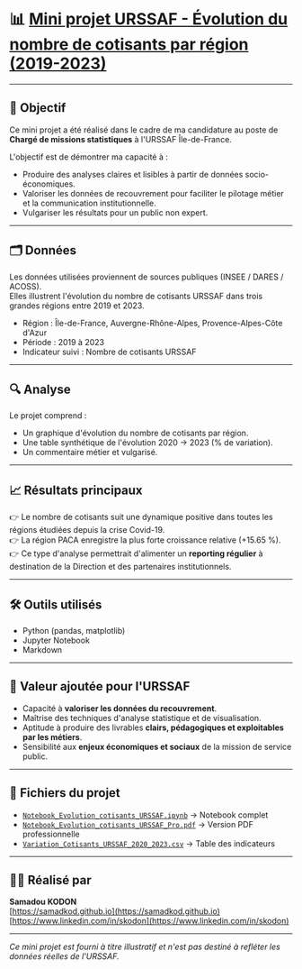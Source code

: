 # 📊 [Mini projet URSSAF - Évolution du nombre de cotisants par région (2019-2023)](https://github.com/Samadkod/Valorisation-des-donn-es-du-recouvrement-URSSAF/blob/main/Mini-Projet-Urssaf/Notebook_Evolution_cotisants_URSSAF.html)

---

## 🎯 Objectif

Ce mini projet a été réalisé dans le cadre de ma candidature au poste de **Chargé de missions statistiques** à l'URSSAF Île-de-France.

L'objectif est de démontrer ma capacité à :
- Produire des analyses claires et lisibles à partir de données socio-économiques.
- Valoriser les données de recouvrement pour faciliter le pilotage métier et la communication institutionnelle.
- Vulgariser les résultats pour un public non expert.

---

## 🗂️ Données

Les données utilisées proviennent de sources publiques (INSEE / DARES / ACOSS).  
Elles illustrent l'évolution du nombre de cotisants URSSAF dans trois grandes régions entre 2019 et 2023.

- Région : Île-de-France, Auvergne-Rhône-Alpes, Provence-Alpes-Côte d'Azur
- Période : 2019 à 2023
- Indicateur suivi : Nombre de cotisants URSSAF

---

## 🔍 Analyse

Le projet comprend :
- Un graphique d'évolution du nombre de cotisants par région.
- Une table synthétique de l'évolution 2020 → 2023 (% de variation).
- Un commentaire métier et vulgarisé.

---

## 📈 Résultats principaux

👉 Le nombre de cotisants suit une dynamique positive dans toutes les régions étudiées depuis la crise Covid-19.  
👉 La région PACA enregistre la plus forte croissance relative (+15.65 %).  
👉 Ce type d'analyse permettrait d'alimenter un **reporting régulier** à destination de la Direction et des partenaires institutionnels.

---

## 🛠️ Outils utilisés

- Python (pandas, matplotlib)
- Jupyter Notebook
- Markdown

---

## 🚀 Valeur ajoutée pour l'URSSAF

- Capacité à **valoriser les données du recouvrement**.
- Maîtrise des techniques d'analyse statistique et de visualisation.
- Aptitude à produire des livrables **clairs, pédagogiques et exploitables par les métiers**.
- Sensibilité aux **enjeux économiques et sociaux** de la mission de service public.

---

## 📄 Fichiers du projet

- [`Notebook_Evolution_cotisants_URSSAF.ipynb`](https://github.com/Samadkod/Valorisation-des-donn-es-du-recouvrement-URSSAF/tree/main/Mini-Projet-Urssaf/Notebook_Evolution_cotisants_URSSAF.ipynb) → Notebook complet
- [`Notebook_Evolution_cotisants_URSSAF_Pro.pdf`](https://github.com/Samadkod/Valorisation-des-donn-es-du-recouvrement-URSSAF/tree/main/Mini-Projet-Urssaf/Notebook_Evolution_cotisants_URSSAF_Pro.pdf) → Version PDF professionnelle
- [`Variation_Cotisants_URSSAF_2020_2023.csv`](https://github.com/Samadkod/Valorisation-des-donn-es-du-recouvrement-URSSAF/tree/main/Mini-Projet-Urssaf/Variation_Cotisants_URSSAF_2020_2023.csv) → Table des indicateurs

---

## 🧑‍💻 Réalisé par

**Samadou KODON**  
[https://samadkod.github.io](https://samadkod.github.io)  
[https://www.linkedin.com/in/skodon](https://www.linkedin.com/in/skodon)

---

*Ce mini projet est fourni à titre illustratif et n'est pas destiné à refléter les données réelles de l'URSSAF.*
